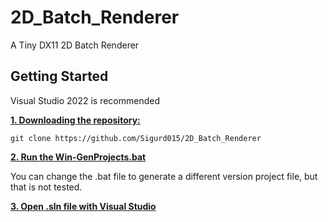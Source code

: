 # 2D_Batch_Renderer

A Tiny DX11 2D Batch Renderer

## Getting Started

Visual Studio 2022 is recommended

<ins>**1. Downloading the repository:**</ins>

```
git clone https://github.com/Sigurd015/2D_Batch_Renderer
```

<ins>**2. Run the [Win-GenProjects.bat](https://github.com/Sigurd015/Hanabi/blob/main/Win-GenProjects.bat)**</ins>

You can change the .bat file to generate a different version project file, but that is not tested.

<ins>**3. Open .sln file with Visual Studio**</ins>
